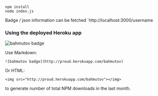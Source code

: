 ```
npm install
node index.js
```

Badge / json information can be fetched `http://localhost:3000/username

### Using the deployed Heroku app

![bahmutov badge](http://proud.herokuapp.com/bahmutov)

Use Markdown:

    ![bahmutov badge](http://proud.herokuapp.com/bahmutov)

Or HTML:

    <img src="http://proud.herokuapp.com/bahmutov"></img>

to generate number of total NPM downloads in the last month.

